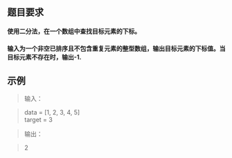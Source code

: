 ##  题目要求   
#### 使用二分法，在一个数组中查找目标元素的下标。
#### 输入为一个非空已排序且不包含重复元素的整型数组，输出目标元素的下标值。当目标元素不存在时，输出-1.


##  示例
>输入：

> data = [1, 2, 3, 4, 5]    
> target = 3

>输出：

>  2
